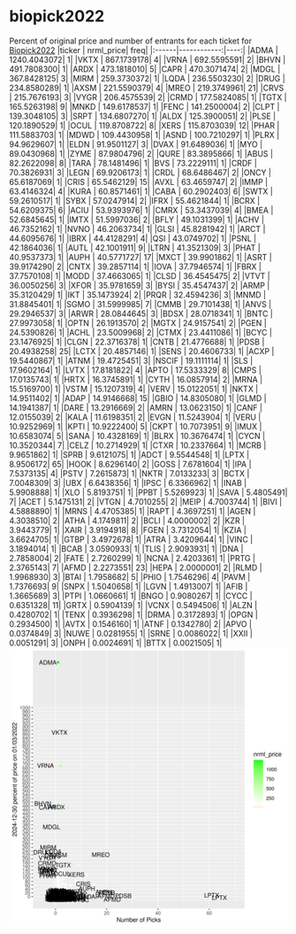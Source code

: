 # biopick2022
Percent of original price and number of entrants for each ticket for [Biopick2022](https://twitter.com/hashtag/Biopick2022)
|ticker |   nrml_price| freq|
|:------|------------:|----:|
|ADMA   | 1240.4043072|    1|
|VKTX   |  867.1739178|    4|
|VRNA   |  692.5595591|    2|
|BHVN   |  491.7808300|    1|
|ARDX   |  473.1818010|    5|
|CAPR   |  470.3071474|    2|
|MDGL   |  367.8428125|    3|
|MIRM   |  259.3730372|    1|
|LQDA   |  236.5503230|    2|
|DRUG   |  234.8580289|    1|
|AXSM   |  221.5590379|    4|
|MREO   |  219.3749961|   21|
|CRVS   |  215.7676193|    3|
|VYGR   |  206.4575539|    2|
|CRMD   |  177.5824085|    1|
|TGTX   |  165.5263198|    9|
|MNKD   |  149.6178537|    1|
|FENC   |  141.2500004|    2|
|CLPT   |  139.3048105|    3|
|SRPT   |  134.6807270|    1|
|ALDX   |  125.3900051|    2|
|PLSE   |  120.1890529|    1|
|OCUL   |  119.8708722|    8|
|XERS   |  115.8703039|   12|
|PHAR   |  111.5883703|    1|
|MDWD   |  109.4430958|    1|
|ASND   |  100.7210297|    1|
|PLRX   |   94.9629607|    1|
|ELDN   |   91.9501127|    3|
|DVAX   |   91.6489036|    1|
|MYO    |   89.0430968|    1|
|ZYME   |   87.9804796|    2|
|QURE   |   83.3895866|    1|
|ABUS   |   82.2622098|    8|
|TARA   |   78.1481496|    1|
|BVS    |   73.2229111|    1|
|CRDF   |   70.3826931|    3|
|LEGN   |   69.9206173|    1|
|CRDL   |   68.6486467|    2|
|ONCY   |   65.6187069|    1|
|CRIS   |   65.5462129|   15|
|AVXL   |   63.4659747|    2|
|IMMP   |   63.4146324|    4|
|KURA   |   60.8571461|    1|
|CABA   |   60.2902403|    6|
|SWTX   |   59.2610517|    1|
|SYBX   |   57.0247914|    2|
|IFRX   |   55.4621844|    1|
|BCRX   |   54.6209375|    6|
|ACIU   |   53.9393976|    1|
|CMRX   |   53.3437039|    4|
|BMEA   |   52.6845645|    1|
|IMTX   |   51.5997036|    2|
|BFLY   |   49.1031399|    1|
|ACHV   |   46.7352162|    1|
|NVNO   |   46.2063734|    1|
|GLSI   |   45.8281942|    1|
|ARCT   |   44.6095676|    1|
|IBRX   |   44.4128291|    4|
|QSI    |   43.0749702|    1|
|PSNL   |   42.1864036|    1|
|AUTL   |   42.1001911|    9|
|LTRN   |   41.3521309|    3|
|PHAT   |   40.9537373|    1|
|AUPH   |   40.5771727|   17|
|MXCT   |   39.9901862|    1|
|ASRT   |   39.9174290|    2|
|CNTX   |   39.2857114|    1|
|IOVA   |   37.7946574|    1|
|FBRX   |   37.7570108|    1|
|MODD   |   37.4663065|    1|
|CLSD   |   36.4545475|    2|
|VTVT   |   36.0050256|    3|
|XFOR   |   35.9781659|    3|
|BYSI   |   35.4547437|    2|
|ARMP   |   35.3120429|    1|
|IKT    |   35.1473924|    2|
|PRQR   |   32.4594236|    3|
|MNMD   |   31.8845401|    1|
|SGMO   |   31.5999985|    7|
|CMMB   |   29.7101438|    1|
|ANVS   |   29.2946537|    3|
|ARWR   |   28.0844645|    3|
|BDSX   |   28.0718341|    1|
|BNTC   |   27.9973058|    1|
|OPTN   |   26.1913570|    2|
|MGTX   |   24.9157541|    2|
|PGEN   |   24.5390826|    1|
|ACHL   |   23.5009968|    2|
|CTMX   |   23.4411086|    1|
|BCYC   |   23.1476925|    1|
|CLGN   |   22.3716378|    1|
|CNTB   |   21.4776688|    1|
|PDSB   |   20.4938258|   25|
|LCTX   |   20.4857146|    1|
|SENS   |   20.4606733|    1|
|ACXP   |   19.5440867|    1|
|ATNM   |   19.4725451|    3|
|NSCIF  |   19.1111114|    1|
|SLS    |   17.9602164|    1|
|LVTX   |   17.8181822|    4|
|APTO   |   17.5333329|    8|
|CMPS   |   17.0135743|    1|
|HRTX   |   16.3745891|    1|
|CYTH   |   16.0857914|    2|
|MRNA   |   15.5169700|    1|
|VSTM   |   15.1207319|    4|
|VERV   |   15.0122051|    1|
|NKTX   |   14.9511402|    1|
|ADAP   |   14.9146668|   15|
|GBIO   |   14.8305080|    1|
|GLMD   |   14.1941387|    1|
|DARE   |   13.2916669|    2|
|AMRN   |   13.0623150|    1|
|CANF   |   12.0155039|    2|
|KALA   |   11.6198351|    2|
|EVGN   |   11.5243904|    1|
|VERU   |   10.9252969|    1|
|KPTI   |   10.9222400|    5|
|CKPT   |   10.7073951|    9|
|IMUX   |   10.6583074|    5|
|SANA   |   10.4328169|    1|
|BLRX   |   10.3676474|    1|
|CYCN   |   10.3520344|    7|
|CELZ   |   10.2714929|    1|
|CTXR   |   10.2337664|    1|
|MCRB   |    9.9651862|    1|
|SPRB   |    9.6121075|    1|
|ADCT   |    9.5544548|    1|
|LPTX   |    8.9506172|   65|
|HOOK   |    8.6296140|    2|
|GOSS   |    7.6781604|    1|
|IPA    |    7.5373135|    4|
|PSTV   |    7.2615873|    1|
|NKTR   |    7.0133233|    3|
|BCTX   |    7.0048309|    3|
|UBX    |    6.6438356|    1|
|IPSC   |    6.3366962|    1|
|INAB   |    5.9908888|    1|
|XLO    |    5.8193751|    1|
|PPBT   |    5.5269923|    1|
|SAVA   |    5.4805491|    7|
|ACET   |    5.1475131|    2|
|VTGN   |    4.7010255|    2|
|MEIP   |    4.7003744|    1|
|BIVI   |    4.5888890|    1|
|MRNS   |    4.4705385|    1|
|RAPT   |    4.3697251|    1|
|AGEN   |    4.3038510|    2|
|ATHA   |    4.1749811|    2|
|BCLI   |    4.0000002|    2|
|KZR    |    3.9443779|    1|
|XAIR   |    3.9194918|    8|
|FGEN   |    3.7312054|    1|
|KZIA   |    3.6624705|    1|
|GTBP   |    3.4972678|    1|
|ATRA   |    3.4209644|    1|
|VINC   |    3.1894014|    1|
|BCAB   |    3.0590933|    1|
|TLIS   |    2.9093931|    1|
|DNA    |    2.7858004|    2|
|FATE   |    2.7260299|    1|
|NCNA   |    2.4203361|    1|
|PRTG   |    2.3765143|    7|
|AFMD   |    2.2273551|   23|
|HEPA   |    2.0000001|    2|
|RLMD   |    1.9968930|    3|
|BTAI   |    1.7958682|    5|
|PHIO   |    1.7546296|    4|
|PAVM   |    1.7376693|    9|
|SNPX   |    1.5040658|    1|
|LGVN   |    1.4913007|    1|
|AFIB   |    1.3665689|    3|
|PTPI   |    1.0660661|    1|
|BNGO   |    0.9080267|    1|
|CYCC   |    0.6351328|   11|
|GRTX   |    0.5904139|    1|
|VCNX   |    0.5494506|    1|
|ALZN   |    0.4280702|    1|
|TENX   |    0.3936298|    1|
|DRMA   |    0.3172893|    1|
|OPGN   |    0.2934500|    1|
|AVTX   |    0.1546160|    1|
|ATNF   |    0.1342780|    2|
|APVO   |    0.0374849|    3|
|NUWE   |    0.0281955|    1|
|SRNE   |    0.0086022|    1|
|XXII   |    0.0051291|    3|
|ONPH   |    0.0024691|    1|
|BTTX   |    0.0021505|    1|
![retvspicks](biopicks.png?raw=true)
